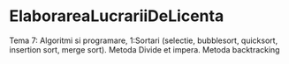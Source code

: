 # ElaborareaLucrariiDeLicenta

Tema 7: Algoritmi si programare,
1:Sortari (selectie, bubblesort, quicksort, insertion sort, merge sort).
  Metoda Divide et impera.
  Metoda backtracking
